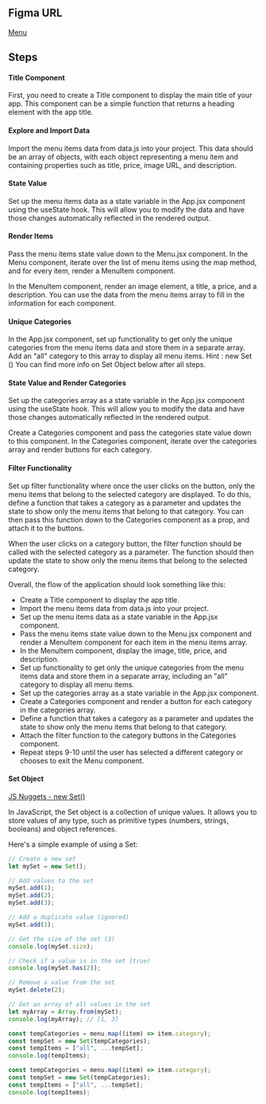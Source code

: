 ## Figma URL

[Menu](https://www.figma.com/file/PwlnSJXCuo4qD2o6EJiuj9/Menu?node-id=0%3A1&t=oaKVwYVqc9Oon2Ts-1)

## Steps

#### Title Component

First, you need to create a Title component to display the main title of your app. This component can be a simple function that returns a heading element with the app title.

#### Explore and Import Data

Import the menu items data from data.js into your project. This data should be an array of objects, with each object representing a menu item and containing properties such as title, price, image URL, and description.

#### State Value

Set up the menu items data as a state variable in the App.jsx component using the useState hook. This will allow you to modify the data and have those changes automatically reflected in the rendered output.

#### Render Items

Pass the menu items state value down to the Menu.jsx component. In the Menu component, iterate over the list of menu items using the map method, and for every item, render a MenuItem component.

In the MenuItem component, render an image element, a title, a price, and a description. You can use the data from the menu items array to fill in the information for each component.

#### Unique Categories

In the App.jsx component, set up functionality to get only the unique categories from the menu items data and store them in a separate array. Add an "all" category to this array to display all menu items.
Hint : new Set ()
You can find more info on Set Object below after all steps.

#### State Value and Render Categories

Set up the categories array as a state variable in the App.jsx component using the useState hook. This will allow you to modify the data and have those changes automatically reflected in the rendered output.

Create a Categories component and pass the categories state value down to this component. In the Categories component, iterate over the categories array and render buttons for each category.

#### Filter Functionality

Set up filter functionality where once the user clicks on the button, only the menu items that belong to the selected category are displayed. To do this, define a function that takes a category as a parameter and updates the state to show only the menu items that belong to that category. You can then pass this function down to the Categories component as a prop, and attach it to the buttons.

When the user clicks on a category button, the filter function should be called with the selected category as a parameter. The function should then update the state to show only the menu items that belong to the selected category.

Overall, the flow of the application should look something like this:

- Create a Title component to display the app title.
- Import the menu items data from data.js into your project.
- Set up the menu items data as a state variable in the App.jsx component.
- Pass the menu items state value down to the Menu.jsx component and render a MenuItem component for each item in the menu items array.
- In the MenuItem component, display the image, title, price, and description.
- Set up functionality to get only the unique categories from the menu items data and store them in a separate array, including an "all" category to display all menu items.
- Set up the categories array as a state variable in the App.jsx component.
- Create a Categories component and render a button for each category in the categories array.
- Define a function that takes a category as a parameter and updates the state to show only the menu items that belong to that category.
- Attach the filter function to the category buttons in the Categories component.
- Repeat steps 9-10 until the user has selected a different category or chooses to exit the Menu component.

#### Set Object

[JS Nuggets - new Set()](https://www.youtube.com/watch?v=H4NnCItCZWE&list=PLnHJACx3NwAfRUcuKaYhZ6T5NRIpzgNGJ&index=26)

In JavaScript, the Set object is a collection of unique values. It allows you to store values of any type, such as primitive types (numbers, strings, booleans) and object references.

Here's a simple example of using a Set:

```js
// Create a new set
let mySet = new Set();

// Add values to the set
mySet.add(1);
mySet.add(2);
mySet.add(3);

// Add a duplicate value (ignored)
mySet.add(1);

// Get the size of the set (3)
console.log(mySet.size);

// Check if a value is in the set (true)
console.log(mySet.has(2));

// Remove a value from the set
mySet.delete(2);

// Get an array of all values in the set
let myArray = Array.from(mySet);
console.log(myArray); // [1, 3]
```

```js
const tempCategories = menu.map((item) => item.category);
const tempSet = new Set(tempCategories);
const tempItems = ["all", ...tempSet];
console.log(tempItems);
```

```js
const tempCategories = menu.map((item) => item.category);
const tempSet = new Set(tempCategories);
const tempItems = ["all", ...tempSet];
console.log(tempItems);
```
